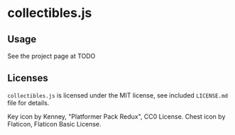 # collectibles.js

## Usage

See the project page at TODO

## Licenses

`collectibles.js` is licensed under the MIT license, see included `LICENSE.md` file for details.

Key icon by Kenney, "Platformer Pack Redux", CC0 License.
Chest icon by Flaticon, Flaticon Basic License.
